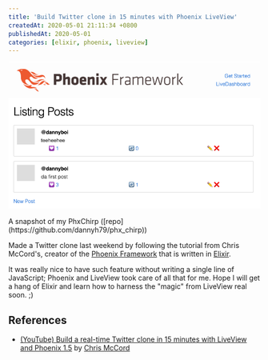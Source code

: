 ```yaml
---
title: 'Build Twitter clone in 15 minutes with Phoenix LiveView'
createdAt: 2020-05-01 21:11:34 +0800
publishedAt: 2020-05-01
categories: [elixir, phoenix, liveview]
---
```


![Twitter clone in Phoenix](/assets/images/phoenix-liveview-twitter/1.png)

<Figcaption>
    A snapshot of my PhxChirp ([repo](https://github.com/dannyh79/phx_chirp))
</Figcaption>

Made a Twitter clone last weekend by following the tutorial from Chris McCord's, creator of the [Phoenix Framework](https://github.com/phoenixframework/phoenix) that is written in [Elixir](https://elixir-lang.org/).

It was really nice to have such feature without writing a single line of JavaScript; Phoenix and LiveView took care of all that for me. Hope I will get a hang of Elixir and learn how to harness the "magic" from LiveView real soon. ;)

## References

- [(YouTube) Build a real-time Twitter clone in 15 minutes with LiveView and Phoenix 1.5](https://www.youtube.com/watch?v=MZvmYaFkNJI) by [Chris McCord](http://chrismccord.com/)
